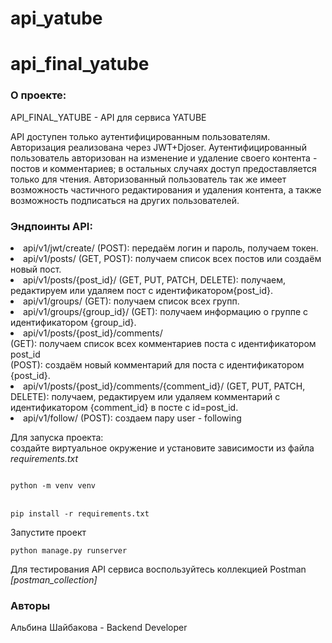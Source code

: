 # api_yatube

<h1> api_final_yatube </h1>

<h3> О проекте: </h3>
<p> API_FINAL_YATUBE - API для сервиса YATUBE </p>

<p> API доступен только аутентифицированным пользователям.
Авторизация реализована через JWT+Djoser.
Аутентифицированный пользователь авторизован на изменение и удаление своего контента - постов и комментариев;
в остальных случаях доступ предоставляется только для чтения.
Авторизованный пользователь так же имеет возможность
частичного редактирования и удаления контента, а также возможность подписаться на других пользователей.
</p>

<h3> Эндпоинты API: </h3>
<p>
<li> api/v1/jwt/create/ (POST): передаём логин и пароль, получаем токен. </li>
<li> api/v1/posts/ (GET, POST): получаем список всех постов или создаём новый пост. </li>
<li> api/v1/posts/{post_id}/ (GET, PUT, PATCH, DELETE): получаем, редактируем или удаляем пост с идентификатором{post_id}. </li>
<li> api/v1/groups/ (GET): получаем список всех групп. </li>
<li> api/v1/groups/{group_id}/ (GET): получаем информацию о группе с идентификатором {group_id}. </li>
<li> api/v1/posts/{post_id}/comments/ <br>
(GET): получаем список всех комментариев поста с идентификатором post_id <br>
(POST): создаём новый комментарий для поста с идентификатором {post_id}. </li>
<li> api/v1/posts/{post_id}/comments/{comment_id}/ (GET, PUT, PATCH, DELETE): получаем, редактируем или удаляем комментарий с идентификатором {comment_id} в посте с id=post_id. </li>
<li> api/v1/follow/ (POST): создаем пару user - following </li>
</p>
<p> Для запуска проекта: <br>
создайте виртуальное окружение и установите зависимости из файла <i> requirements.txt </i>
</p>
<code>
python -m venv venv
</code>
<br>
<code>
pip install -r requirements.txt
</code>
<p> Запустите проект <br>
<code>
python manage.py runserver
</code>
</p> 
<p>
Для тестирования API сервиса воспользуйтесь коллекцией Postman <i>[postman_collection]</i>
</p>



<p> <h3> Авторы </h3> 
Альбина Шайбакова - Backend Developer
</p>